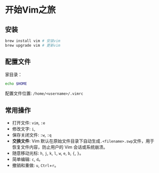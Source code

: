 # 开始Vim之旅

## 安装
```zsh
brew install vim # 安装vim
brew upgrade vim # 更新vim
```

## 配置文件
家目录：
```zsh
echo $HOME
```
配置文件位置: `/home/<username>/.vimrc`

## 常用操作
- 打开文件: `vim`, `:e` 
- 修改文字: `i`, 
- 保存关闭文件: `:w`, `:q`
- **交换文件**: Vim 默认在原始文件目录下自动生成`.<filename>.swp`文件，用于恢复文件内容，防止用户的 Vim 会话或系统崩溃。
- 随意移动光标: `h`, `j`, `k`, `l`, `w`, `e`, `b`, `{`, `}`。
- 简单编辑: `c`, `d`。 
- 撤销和重做: `u`, `Ctrl`+`r`。
